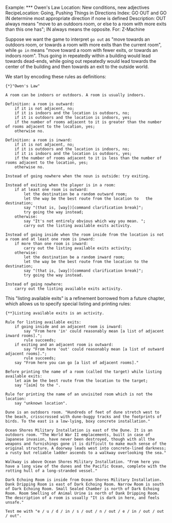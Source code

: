 Example: *** Owen's Law
Location: New conditions, new adjectives
RecipeLocation: Going, Pushing Things in Directions
Index: GO OUT and GO IN determine most appropriate direction if none is defined
Description: OUT always means "move to an outdoors room, or else to a room with more exits than this one has"; IN always means the opposite.
For: Z-Machine

  
Suppose we want the game to interpret ``go out`` as "move towards an outdoors room, or towards a room with more exits than the current room", while ``go in`` means "move toward a room with fewer exits, or towards an indoors room". Thus going in repeatedly within a building would lead towards dead-ends, while going out repeatedly would lead towards the center of the building and then towards an exit to the outside world.

  
We start by encoding these rules as definitions:

  

``` inform7
{*}"Owen's Law"

A room can be indoors or outdoors. A room is usually indoors.

Definition: a room is outward:
	if it is not adjacent, no;
	if it is indoors and the location is outdoors, no;
	if it is outdoors and the location is indoors, yes;
	if the number of rooms adjacent to it is greater than the number of rooms adjacent to the location, yes;
	otherwise no.

Definition: a room is inward:
	if it is not adjacent, no;
	if it is outdoors and the location is indoors, no;
	if it is indoors and the location is outdoors, yes;
	if the number of rooms adjacent to it is less than the number of rooms adjacent to the location, yes;
	otherwise no.

Instead of going nowhere when the noun is outside: try exiting.

Instead of exiting when the player is in a room:
	if at least one room is outward:
		let the destination be a random outward room;
		let the way be the best route from the location to	 the destination;
		say "(that is, [way])[command clarification break]";
		try going the way instead;
	otherwise:
		say "It's not entirely obvious which way you mean. ";
		carry out the listing available exits activity.

Instead of going inside when the room inside from the location is not a room and at least one room is inward:
	if more than one room is inward:
		carry out the listing available exits activity;
	otherwise:
		let the destination be a random inward room;
		let the way be the best route from the location to the destination;
		say "(that is, [way])[command clarification break]";
		try going the way instead.

Instead of going nowhere:
	carry out the listing available exits activity.
```

  
This "listing available exits" is a refinement borrowed from a future chapter, which allows us to specify special listing and printing rules:

  

``` inform7
{**}Listing available exits is an activity.

Rule for listing available exits:
	if going inside and an adjacent room is inward:
		say "From here 'in' could reasonably mean [a list of adjacent inward rooms].";
		rule succeeds;
	if exiting and an adjacent room is outward:
		say "From here 'out' could reasonably mean [a list of outward adjacent rooms].";
		rule succeeds;
	say "From here you can go [a list of adjacent rooms]."

Before printing the name of a room (called the target) while listing available exits:
	let aim be the best route from the location to the target;
	say "[aim] to the ".

Rule for printing the name of an unvisited room which is not the location:
	say "unknown location".

Dune is an outdoors room. "Hundreds of feet of dune stretch west to the beach, crisscrossed with dune-buggy tracks and the footprints of birds. To the east is a low-lying, boxy concrete installation."

Ocean Shores Military Installation is east of the Dune. It is an outdoors room. "The World War II emplacements, built in case of Japanese invasion, have never been destroyed, though with all the weapons and furnishings gone it is difficult to make much sense of the original structure. A doorway leads west into concrete-lined darkness; a rusty but reliable ladder ascends to a walkway overlooking the sea."

Walkway is above Ocean Shores Military Installation. "From here you have a long view of the dunes and the Pacific Ocean, complete with the rotting hull of a long-stranded vessel."

Dark Echoing Room is inside from Ocean Shores Military Installation. Dank Dripping Room is east of Dark Echoing Room. Narrow Room is south of Dark Echoing Room. Small Sealed Chamber is north of Dark Echoing Room. Room Smelling of Animal Urine is north of Dank Dripping Room. The description of a room is usually "It is dark in here, and feels unsafe."

Test me with "e / u / d / in / s / out / n / out / e / in / out / out / out".
```

